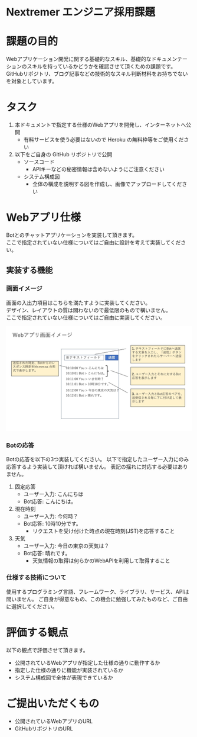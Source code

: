 # Nextremer エンジニア採用課題

# 課題の目的
Webアプリケーション開発に関する基礎的なスキル、基礎的なドキュメンテーションのスキルを持っているかどうかを確認させて頂くための課題です。  
GitHubリポジトリ、ブログ記事などの技術的なスキル判断材料をお持ちでないを対象としています。

# タスク
1. 本ドキュメントで指定する仕様のWebアプリを開発し、インターネットへ公開
    - 有料サービスを使う必要はないので Heroku の無料枠等をご使用ください
2. 以下をご自身の GitHub リポジトリで公開
    - ソースコード
        - APIキーなどの秘密情報は含めないようにご注意ください
    - システム構成図
        - 全体の構成を説明する図を作成し、画像でアップロードしてください

# Webアプリ仕様
Botとのチャットアプリケーションを実装して頂きます。  
ここで指定されていない仕様についてはご自由に設計を考えて実装してください。

## 実装する機能
### 画面イメージ
画面の入出力項目はこちらを満たすように実装してください。  
デザイン、レイアウトの質は問わないので最低限のもので構いません。  
ここで指定されていない仕様についてはご自由に実装してください。

![画面イメージ](https://raw.githubusercontent.com/Nextremer/recruitment-examination/master/img/view_image.jpg)

### Botの応答
Botの応答を以下の3つ実装してください。
以下で指定したユーザー入力にのみ応答するよう実装して頂ければ構いません。
表記の揺れに対応する必要はありません。

1. 固定応答
    - ユーザー入力: こんにちは
    - Bot応答: こんにちは。
2. 現在時刻
    - ユーザー入力: 今何時？
    - Bot応答: 10時10分です。
        - リクエストを受け付けた時点の現在時刻(JST)を応答すること
3. 天気
    - ユーザー入力: 今日の東京の天気は？
    - Bot応答: 晴れです。
        - 天気情報の取得は何らかのWebAPIを利用して取得すること

### 仕様する技術について
使用するプログラミング言語、フレームワーク、ライブラリ、サービス、APIは問いません。
ご自身が得意なもの、この機会に勉強してみたものなど、ご自由に選択してください。

# 評価する観点
以下の観点で評価させて頂きます。
- 公開されているWebアプリが指定した仕様の通りに動作するか
- 指定した仕様の通りに機能が実装されているか
- システム構成図で全体が表現できているか

# ご提出いただくもの
- 公開されているWebアプリのURL
- GitHubリポジトリのURL

